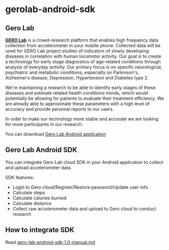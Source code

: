 gerolab-android-sdk
===================

Gero Lab
--
[<b>GERO Lab</b>](https://getgero.com) is a crowd-research platform that enables high frequency data collection from accelerometer in your mobile phone. Collected data will be used for GERO Lab project studies of indicators of slowly developing diseases in correlation with human locomotor activity.
Our goal is to create a technology for early stage diagnostics of age-related conditions through analysis of everyday activity. Our primary focus is on specific neurological, psychiatric and metabolic conditions, especially on Parkinson's, Alzheimer's disease, Depression, Hypertension and Diabetes type 2.

We're maintaining a research to be able to identify early stages of these diseases and estimate related health conditions trends, which would potentially be allowing for patients to evaluate their treatment efficiency. We are already able to approximate these parameters with a high level of accuracy and provide personal reports to our users.

In order to make our technology more stable and accurate we are looking for more participants in our research.

You can download [Gero Lab Android application](https://play.google.com/store/apps/details?id=com.getgero.gerolab)

Gero Lab Android SDK
--
You can integrate Gero Lab cloud SDK in your Android application to collect and upload accelerometer data.

SDK features:

* Login to Gero cloud/Register/Restore password/Update user info
* Calculate steps
* Calculate calories burned
* Calculate distance
* Collect raw accelerometer data and upload to Gero cloud to conduct research

How to integrate SDK
--
Read [gero-lab-android-sdk-1.0-manual.md](manual/gero-lab-android-sdk-1.0-manual.md)